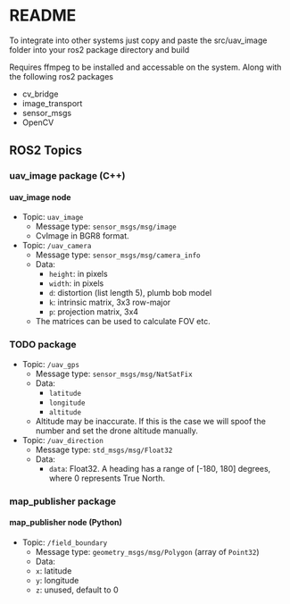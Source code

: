 # README

To integrate into other systems just copy and paste the src/uav_image folder into your ros2 package directory and build

Requires ffmpeg to be installed and accessable on the system. Along with the following ros2 packages

- cv_bridge
- image_transport
- sensor_msgs
- OpenCV



## ROS2 Topics

### uav_image package (C++)

#### uav_image node

- Topic: `uav_image`
    - Message type: `sensor_msgs/msg/image`
    - CvImage in BGR8 format.
- Topic: `/uav_camera`
    - Message type: `sensor_msgs/msg/camera_info`
    - Data:
        - `height`: in pixels
        - `width`: in pixels 
        - `d`: distortion (list length 5), plumb bob model
        - `k`: intrinsic matrix, 3x3 row-major
        - `p`: projection matrix, 3x4
    - The matrices can be used to calculate FOV etc.


### TODO package

- Topic: `/uav_gps`
    - Message type: `sensor_msgs/msg/NatSatFix`
    - Data:
        - `latitude`
        - `longitude`
        - `altitude`
    - Altitude may be inaccurate. If this is the case we will spoof the number and set the drone altitude manually.
- Topic: `/uav_direction`
    - Message type: `std_msgs/msg/Float32`
    - Data:
        - `data`: Float32. A heading has a range of [-180, 180] degrees, where 0 represents True North. 

### map_publisher package

#### map_publisher node (Python)

- Topic: `/field_boundary`
    - Message type: `geometry_msgs/msg/Polygon` (array of `Point32`)
    - Data:
    - `x`: latitude
    - `y`: longitude
    - `z`: unused, default to 0


